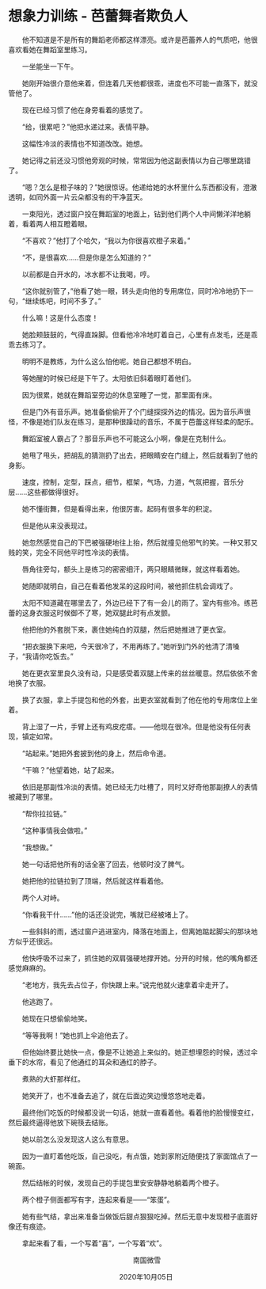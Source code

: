 # 想象力训练 - 芭蕾舞者欺负人

　　他不知道是不是所有的舞蹈老师都这样漂亮。或许是芭蕾养人的气质吧，他很喜欢看她在舞蹈室里练习。

　　一坐能坐一下午。

　　她刚开始很介意他来着，但连着几天他都很乖，进度也不可能一直落下，就没管他了。

　　现在已经习惯了他在身旁看着的感觉了。



　　“给，很累吧？”他把水递过来。表情平静。

　　这幅性冷淡的表情也不知道改改。她想。

　　她记得之前还没习惯他旁观的时候，常常因为他这副表情以为自己哪里跳错了。

　　“嗯？怎么是橙子味的？”她很惊讶。他递给她的水杯里什么东西都没有，澄澈透明，如同外面一片云朵都没有的干净蓝天。

　　一束阳光，透过窗户投在舞蹈室的地面上，钻到他们两个人中间懒洋洋地躺着，看着两人相互瞪着眼。

　　“不喜欢？”他打了个哈欠，“我以为你很喜欢橙子来着。”

　　“不，是很喜欢……但是你是怎么知道的？”

　　以前都是白开水的，冰水都不让我喝，哼。

　　“这你就别管了，”他看了她一眼，转头走向他的专用席位，同时冷冷地扔下一句，“继续练吧，时间不多了。”

　　什么嘛！这是什么态度！

　　她脸颊鼓鼓的，气得直跺脚。但看他冷冷地盯着自己，心里有点发毛，还是乖乖去练习了。

　　明明不是教练，为什么这么怕他呢。她自己都想不明白。



　　等她醒的时候已经是下午了。太阳依旧斜着眼盯着他们。

　　因为很累，她就在舞蹈室旁边的休息室睡了一觉，那里面有床。

　　但是门外有音乐声。她准备偷偷开了个门缝探探外边的情况。因为音乐声很怪，不像是她们队友在练习，是那种很躁动的音乐，不属于芭蕾这样轻柔的配乐。

　　舞蹈室被人霸占了？那音乐声也不可能这么小啊，像是在克制什么。

　　她甩了甩头，把胡乱的猜测扔了出去，把眼睛安在门缝上，然后就看到了他的身影。

　　速度，控制，定型，踩点，细节，框架，气场，力道，气氛把握，音乐分层……这些都做得很好。

　　她不懂街舞，但是看得出来，他很厉害。起码有很多年的积淀。

　　但是他从来没表现过。



　　她忽然感觉自己的下巴被强硬地往上抬，然后就撞见他邪气的笑。一种又邪又贱的笑，完全不同他平时性冷淡的表情。

　　唇角往旁勾，额头上是练习的密密细汗，两只眼睛微眯，就这样看着她。

　　她随即就明白，自己在看着他发呆的这段时间，被他抓住机会调戏了。

　　太阳不知道藏在哪里去了，外边已经下了有一会儿的雨了。室内有些冷。练芭蕾的这身衣服这时候御不了寒，她双腿此时有点发颤。

　　他把他的外套脱下来，裹住她纯白的双腿，然后把她推进了更衣室。

　　“把衣服换下来吧，今天很冷了，不用再练了。”她听到门外的他清了清嗓子，“我请你吃饭去。”

　　她在更衣室里良久没有动，只是感受着双腿上传来的丝丝暖意。然后依依不舍地换了衣服。

　　换了衣服，拿上手提包和他的外套，出更衣室就看到了他在他的专用席位上坐着。

　　背上湿了一片，手臂上还有鸡皮疙瘩。——他现在很冷。但是他没有任何表现，镇定如常。

　　“站起来。”她把外套披到他的身上，然后命令道。

　　“干嘛？”他望着她，站了起来。

　　依旧是那副性冷淡的表情。她已经无力吐槽了，同时又好奇他那副撩人的表情被藏到了哪里。

　　“帮你拉拉链。”

　　“这种事情我会做啦。”

　　“我想做。”

　　她一句话把他所有的话全塞了回去，他顿时没了脾气。

　　她把他的拉链拉到了顶端，然后就这样看着他。

　　两个人对峙。

　　“你看我干什……”他的话还没说完，嘴就已经被堵上了。

　　一些斜斜的雨，透过窗户逃进室内，降落在地面上，但离她踮起脚尖的那块地方似乎还很远。

　　他快呼吸不过来了，抓住她的双肩强硬地撑开她。分开的时候，他的嘴角都还感觉麻麻的。

　　“老地方，我先去占位子，你快跟上来。”说完他就火速拿着伞走开了。

　　他逃跑了。

　　她现在只想偷偷地笑。

　　“等等我啊！”她也抓上伞追他去了。

　　但他始终要比她快一点，像是不让她追上来似的。她正想埋怨的时候，透过伞垂下的水帘，看见了他通红的耳朵和通红的脖子。

　　煮熟的大虾那样红。

　　她笑开了，也不准备去追了，就在后面边笑边慢悠悠地走着。



　　最终他们吃饭的时候都没说一句话，她就一直看着他。看着他的脸慢慢变红，然后最终逼得他放下碗筷去结账。

　　她以前怎么没发现这人这么有意思。

　　因为一直盯着他吃饭，自己没吃，有点饿，她到家附近随便找了家面馆点了一碗面。

　　然后结帐的时候，发现自己的手提包里安安静静地躺着两个橙子。

　　两个橙子侧面都写有字，连起来看是——“笨蛋”。

　　她有些气结，拿出来准备当做饭后甜点狠狠吃掉。然后无意中发现橙子底面好像还有痕迹。

　　拿起来看了看，一个写着“喜”，一个写着“欢”。





　　　　　　　　　　　　　　　　　　南国微雪

　　　　　　　　　　　　　　　　2020年10月05日

